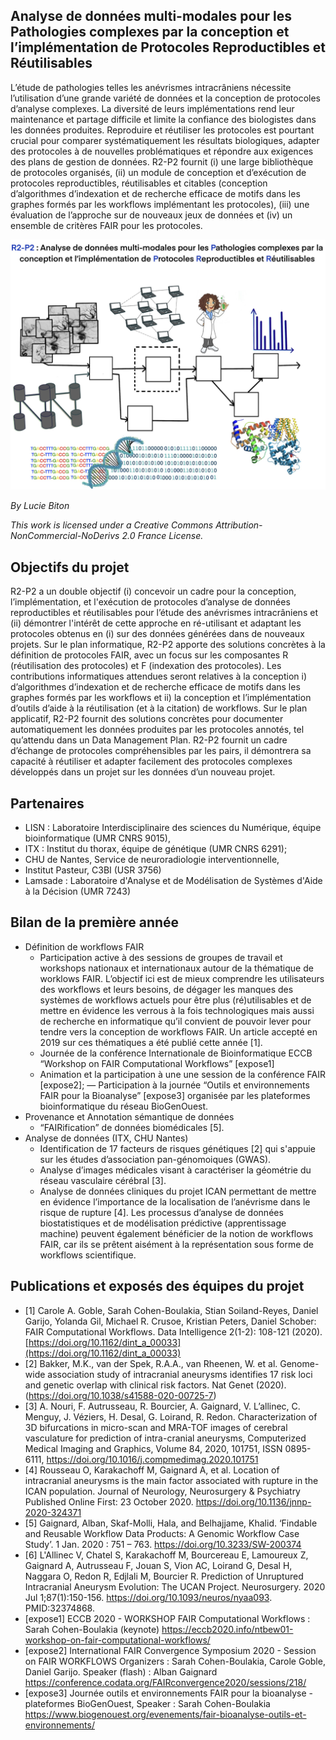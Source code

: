 ## Analyse de données multi-modales pour les Pathologies complexes par la conception et l’implémentation de Protocoles Reproductibles et Réutilisables
L’étude de pathologies telles les anévrismes intracrâniens nécessite l’utilisation d’une grande variété de données et la conception de protocoles d’analyse complexes. La diversité de leurs implémentations rend leur maintenance et partage difficile et limite la confiance des biologistes dans les données produites. Reproduire et réutiliser les protocoles est pourtant crucial pour comparer systématiquement les résultats biologiques, adapter des protocoles à de nouvelles problématiques et répondre aux exigences des plans de gestion de données. R2-P2 fournit (i) une large bibliothèque de protocoles organisés, (ii) un module de conception et d’exécution de protocoles reproductibles, réutilisables et citables (conception d’algorithmes d’indexation et de recherche efficace de motifs dans les graphes formés par les workflows implémentant les protocoles), (iii) une évaluation de l’approche sur de nouveaux jeux de données et (iv) un ensemble de critères FAIR pour les protocoles.

![](R2-P2.jpg)

*By Lucie Biton*

*This work is licensed under a Creative Commons Attribution-NonCommercial-NoDerivs 2.0 France License.*

## Objectifs du projet
R2-P2 a un double objectif (i) concevoir un cadre pour la conception, l’implémentation, et l'exécution de protocoles d’analyse de données reproductibles et réutilisables pour l’étude des anévrismes intracrâniens et (ii) démontrer l'intérêt de cette approche en ré-utilisant et adaptant les protocoles obtenus en (i) sur des données générées dans de nouveaux projets. Sur le plan informatique, R2-P2 apporte des solutions concrètes à la définition de protocoles FAIR, avec un focus sur les composantes R (réutilisation des protocoles) et F (indexation des protocoles). Les contributions informatiques attendues seront relatives à la conception i)  d’algorithmes d’indexation et de recherche efficace de motifs dans les graphes formés par les workflows et ii) la conception et l’implémentation d’outils d’aide à la réutilisation (et à la citation) de workflows. Sur le plan applicatif, R2-P2 fournit des solutions concrètes pour documenter automatiquement les données produites par les protocoles annotés, tel qu’attendu dans un Data Management Plan. R2-P2 fournit un cadre d’échange de protocoles compréhensibles par les pairs, il démontrera sa capacité à réutiliser et adapter facilement des protocoles complexes développés dans un projet sur les données d’un nouveau projet. 

## Partenaires
- LISN : Laboratoire Interdisciplinaire des sciences du Numérique, équipe bioinformatique (UMR CNRS 9015),
- ITX : Institut du thorax, équipe de génétique (UMR CNRS 6291);
- CHU de Nantes, Service de neuroradiologie interventionnelle, 
- Institut Pasteur, C3BI (USR 3756)
- Lamsade : Laboratoire d'Analyse et de Modélisation de Systèmes d'Aide à la Décision (UMR 7243) 

## Bilan de la première année
- Définition de workflows FAIR
  - Participation active à des sessions de groupes de travail et workshops nationaux et internationaux autour de la thématique de worklows FAIR. L’objectif ici est de mieux comprendre les utilisateurs des workflows et leurs besoins, de dégager les manques des systèmes de workflows actuels pour être plus (ré)utilisables et de mettre en évidence les verrous à la fois technologiques mais aussi de recherche en informatique qu’il convient de pouvoir lever pour tendre vers la conception de workflows FAIR. Un article accepté en 2019 sur ces thématiques a été publié cette année [1].
  - Journée de la conférence Internationale de Bioinformatique ECCB “Workshop on FAIR Computational Workflows” [expose1]
  - Animation et la participation à une une session de la conférence FAIR [expose2];
  — Participation à la journée  “Outils et environnements FAIR pour la Bioanalyse” [expose3] organisée par les plateformes bioinformatique du réseau BioGenOuest. 
- Provenance et Annotation sémantique de données
  - “FAIRification” de données biomédicales [5].  
- Analyse de données  (ITX, CHU Nantes)
  - Identification de 17 facteurs de risques génétiques [2] qui s'appuie sur les études d’association pan-génomoiques (GWAS).
  - Analyse d’images médicales visant à caractériser la géométrie du réseau vasculaire cérébral [3]. 
  - Analyse de données cliniques du projet ICAN permettant de mettre en évidence l’importance de la localisation de l’anévrisme dans le risque de rupture [4].  Les processus d’analyse de données biostatistiques et de modélisation prédictive (apprentissage machine) peuvent également bénéficier de la notion de workflows FAIR, car ils se prêtent aisément à la représentation sous forme de workflows scientifique.

## Publications et exposés des équipes du projet 
- [1] Carole A. Goble, Sarah Cohen-Boulakia, Stian Soiland-Reyes, Daniel Garijo, Yolanda Gil, Michael R. Crusoe, Kristian Peters, Daniel Schober: FAIR Computational Workflows. Data Intelligence  2(1-2): 108-121 (2020). [https://doi.org/10.1162/dint_a_00033](https://doi.org/10.1162/dint_a_00033)
- [2] Bakker, M.K., van der Spek, R.A.A., van Rheenen, W. et al. Genome-wide association study of intracranial aneurysms identifies 17 risk loci and genetic overlap with clinical risk factors. Nat Genet (2020). (https://doi.org/10.1038/s41588-020-00725-7)
- [3] A. Nouri, F. Autrusseau, R. Bourcier, A. Gaignard, V. L’allinec, C. Menguy, J. Véziers, H. Desal, G. Loirand, R. Redon. Characterization of 3D bifurcations in micro-scan and MRA-TOF images of cerebral vasculature for prediction of intra-cranial aneurysms, Computerized Medical Imaging and Graphics, Volume 84, 2020, 101751, ISSN 0895-6111, https://doi.org/10.1016/j.compmedimag.2020.101751
- [4] Rousseau O, Karakachoff M, Gaignard A, et al. Location of intracranial aneurysms is the main factor associated with rupture in the ICAN population. Journal of Neurology, Neurosurgery & Psychiatry  Published Online First: 23 October 2020. https://doi.org/10.1136/jnnp-2020-324371
- [5] Gaignard, Alban, Skaf-Molli, Hala, and Belhajjame, Khalid. ‘Findable and Reusable Workflow Data Products: A Genomic Workflow Case Study’. 1 Jan. 2020 : 751 – 763.  https://doi.org/10.3233/SW-200374
- [6] L'Allinec V, Chatel S, Karakachoff M, Bourcereau E, Lamoureux Z, Gaignard A, Autrusseau F, Jouan S, Vion AC, Loirand G, Desal H, Naggara O, Redon R, Edjlali M, Bourcier R. Prediction of Unruptured Intracranial Aneurysm Evolution: The UCAN Project. Neurosurgery. 2020 Jul 1;87(1):150-156. https://doi.org/10.1093/neuros/nyaa093. PMID:32374868.
- [expose1] ECCB 2020 - WORKSHOP FAIR Computational Workflows : Sarah Cohen-Boulakia (keynote) https://eccb2020.info/ntbew01-workshop-on-fair-computational-workflows/
- [expose2] International FAIR Convergence Symposium 2020 - Session on FAIR  WORKFLOWS Organizers : Sarah Cohen-Boulakia, Carole Goble, Daniel Garijo. Speaker (flash) : Alban Gaignard https://conference.codata.org/FAIRconvergence2020/sessions/218/
- [expose3] Journée outils et environnements FAIR pour la bioanalyse - plateformes BioGenOuest, Speaker : Sarah Cohen-Boulakia https://www.biogenouest.org/evenements/fair-bioanalyse-outils-et-environnements/
